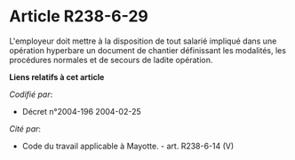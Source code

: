 # Article R238-6-29

L'employeur doit mettre à la disposition de tout salarié impliqué dans une opération hyperbare un document de chantier
définissant les modalités, les procédures normales et de secours de ladite opération.

**Liens relatifs à cet article**

_Codifié par_:

  - Décret n°2004-196 2004-02-25

_Cité par_:

  - Code du travail applicable à Mayotte. - art. R238-6-14 (V)
